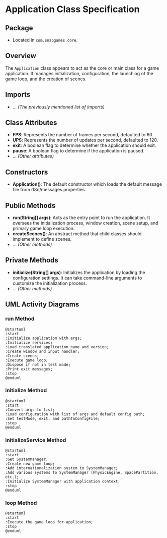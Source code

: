 # Application Class Specification

## Package

- Located in `com.snapgames.core`.

## Overview

The `Application` class appears to act as the core or main class for a game application. It manages initialization,
configuration, the launching of the game loop, and the creation of scenes.

## Imports

- ... _(The previously mentioned list of imports)_

## Class Attributes

- **FPS**: Represents the number of frames per second, defaulted to 60.
- **UPS**: Represents the number of updates per second, defaulted to 120.
- **exit**: A boolean flag to determine whether the application should exit.
- **pause**: A boolean flag to determine if the application is paused.
- ... _(Other attributes)_

## Constructors

- **Application()**: The default constructor which loads the default message file from i18n/messages.properties.

## Public Methods

- **run(String[] args)**: Acts as the entry point to run the application. It oversees the initialization process, window
  creation, scene setup, and primary game loop execution.
- **createScenes()**: An abstract method that child classes should implement to define scenes.
- ... _(Other methods)_

## Private Methods

- **initialize(String[] args)**: Initializes the application by loading the configuration settings. It can take
  command-line arguments to customize the initialization process.
- ... _(Other methods)_

## UML Activity Diagrams

### run Method

```plantuml
@startuml
:start
:Initialize application with args;
:Initialize services;
:Load translated application name and version;
:Create window and input handler;
:Create scenes;
:Execute game loop;
:Dispose if not in test mode;
:Print exit messages;
:stop
@enduml
```

### initialize Method

```plantuml
@startuml
:start
:Convert args to list;
:Load configuration with list of args and default config path;
:Set testMode, exit, and pathToConfigFile;
:stop
@enduml
```

### initializeService Method

```plantuml
@startuml
:start
:Get SystemManager;
:Create new game loop;
:Add internationalization system to SystemManager;
:Add various systems to SystemManager (PhysicEngine, SpacePartition, etc.);
:Initialize SystemManager with application context;
:stop
@enduml
```

### loop Method

```plantuml
@startuml
:start
:Execute the game loop for application;
:stop
@enduml
